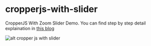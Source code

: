 # cropperjs-with-slider
CropperJS With Zoom Slider Demo. You can find step by step detail explaination in [this blog]( https://www.logisticinfotech.com/blog/cropper-js-with-slider-example/)

![alt cropper js with slider](https://www.logisticinfotech.com/wp-content/uploads/2018/08/CropperJSWithSlider.gif)
